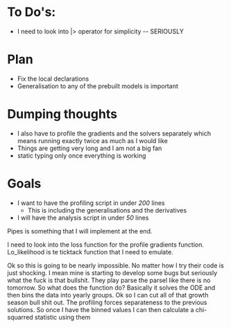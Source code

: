 # To Do's:
 - I need to look into |> operator for simplicity -- SERIOUSLY 

# Plan
 - Fix the local declarations 
 - Generalisation to any of the prebuilt models is important

# Dumping thoughts
 - I also have to profile the gradients and the solvers separately
  which means running exactly twice as much as I would like 
 - Things are getting very long and I am not a big fan
 - static typing only once everything is working 

# Goals
 - I want to have the profiling script in under _200_ lines 
      - This is including the generalisations and the derivatives 
 - I will have the analysis script in under _50_ lines

Pipes is something that I will implement at the end.

I need to look into the loss function for the profile gradients function. Lo_likelihood is te ticktack function that I need to emulate.

Ok so this is going to be nearly impossible. No matter how I try their code is just shocking. I mean mine is starting to develop some bugs but seriously what the fuck is that bullshit. They play parse the parsel like there is no tomorrow. So what does the function do? Basically it solves the ODE and then bins the data into yearly groups. Ok so I can cut all of that growth season bull shit out. The profiling forces separateness to the previous solutions. So once I have the binned values I can then calculate a chi-squarred statistic using them 